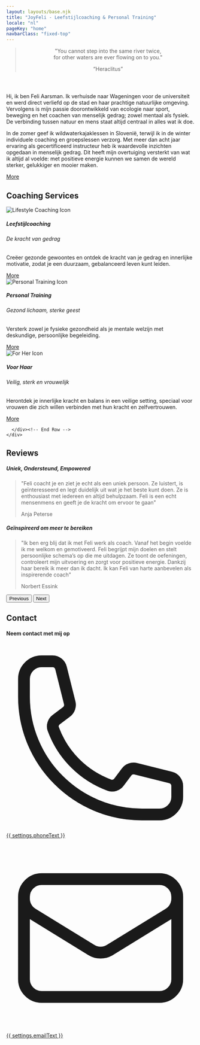```yaml
---
layout: layouts/base.njk
title: "JoyFeli - Leefstijlcoaching & Personal Training"
locale: "nl"
pageKey: "home"
navbarClass: "fixed-top"
---
```


<!-- Home Section  -->
  <header class="vh-100 d-flex align-items-center justify-content-center text-center hero-home pt-5" style="background: url('/img/Feli_predel.JPG') no-repeat center center/cover;">
    <div class="container">
      <blockquote class="blockquote">
        <p class="fs-2 fst-italic">"You cannot step into the same river twice,<br> for other waters are ever flowing on to you."</p>
        <q class="blockquote-footer text-white">Heraclitus</q>
      </blockquote>
    </div>
  </header>
  <!-- End Home Section -->
  <div class="sun-divider">
    <span class="sun"></span>
  </div>
  <!-- About Me Section -->
  <section  id="about">
    <div class="container position-relative">
      <div class="row">
        <div class="col-12 position-relative">
          <!-- Background image container -->
          <div class="bg-image animate-slide-in-left"></div>
          <!-- Text overlay -->
          <div class="text-overlay animate-slide-in-right bg-white bg-opacity-75">
            <p>
              Hi, ik ben Feli Aarsman. Ik verhuisde naar Wageningen voor de universiteit en werd direct verliefd op de stad en haar prachtige natuurlijke omgeving. Vervolgens is mijn passie doorontwikkeld van ecologie naar sport, beweging en het coachen van menselijk gedrag; zowel mentaal als fysiek. De verbinding tussen natuur en mens staat altijd centraal in alles wat ik doe.
            </p>
            <p>
              In de zomer geef ik wildwaterkajaklessen in Slovenië, terwijl ik in de winter individuele coaching en groepslessen verzorg. Met meer dan acht jaar ervaring als gecertificeerd instructeur heb ik waardevolle inzichten opgedaan in menselijk gedrag. Dit heeft mijn overtuiging versterkt van wat ik altijd al voelde: met positieve energie kunnen we samen de wereld sterker, gelukkiger en mooier maken.
            </p>
            <div class="text-center">
              <a href={{ links[locale].about.url }} class="btn custom-btn fs-5">More</a>
            </div>
          </div>
        </div>
      </div>
    </div>
  </section>
  
  <!-- End About Me Section -->
  <div class="sun-divider">
    <span class="sun"></span>
  </div>
  <!-- Coaching Services Section -->
  <section class="py-5 bg-light" id="services">
    <div class="container">
      <h2 class="mb-5 text-center">Coaching Services</h2>
      <div class="row">
        <!-- Lifestyle Coaching Card -->
        <div class="col-lg-4 mb-4">
          <div class="card h-100">
            <img class="card-img-top w-50 mx-auto mt-4" src="/img/lifestylecoaching_icon.png" alt="Lifestyle Coaching Icon">
            <div class="card-body">
              <h5 class="card-title text-uppercase text-center mb-4">Leefstijlcoaching</h5>
              <h6 class="mb-2 text-center custom-color">
                De kracht van gedrag
              </h6>
              <p class="card-text custom-color">
                Creëer gezonde gewoontes en ontdek de kracht van je gedrag en innerlijke motivatie, zodat je een duurzaam, gebalanceerd leven kunt leiden.
              </p>
            </div>
            <div class="card-footer text-center bg-white border-0">
              <a href={{ links[locale].lifestyleCoaching.url }} class="btn custom-btn fs-5">More</a>
            </div>
          </div>
        </div>
        <!-- Personal Training Card -->
        <div class="col-lg-4 mb-4">
          <div class="card h-100">
            <img class="card-img-top w-50 mx-auto mt-4" src="/img/personaltraining_icon.png" alt="Personal Training Icon">
            <div class="card-body">
              <h5 class="card-title text-uppercase text-center mb-4">Personal Training</h5>
              <h6 class="mb-2 text-muted text-center">
                Gezond lichaam, sterke geest
              </h6>
              <p class="card-text text-muted">
                Versterk zowel je fysieke gezondheid als je mentale welzijn met deskundige, persoonlijke begeleiding.
              </p>
            </div>
            <div class="card-footer text-center bg-white border-0">
              <a href="{{ links[locale].personalTraining.url }}" class="btn custom-btn fs-5">More</a>
            </div>
          </div>
        </div>
        <!-- For Her Card -->
        <div class="col-lg-4 mb-4">
          <div class="card h-100">
            <img class="card-img-top w-50 mx-auto mt-4" src="/img/forher_icon.png" alt="For Her Icon">
            <div class="card-body">
              <h5 class="card-title text-uppercase text-center mb-4">Voor Haar</h5>
              <h6 class="mb-2 text-muted text-center">
                Veilig, sterk en vrouwelijk
              </h6>
              <p class="card-text text-muted">
                Herontdek je innerlijke kracht en balans in een veilige setting, speciaal voor vrouwen die zich willen verbinden met hun kracht en zelfvertrouwen.
              </p>
            </div>
            <div class="card-footer text-center bg-white border-0">
              <a href={{ links[locale].forHer.url }} class="btn custom-btn fs-5">More</a>
            </div>
          </div>
        </div>
        
      </div><!-- End Row -->
    </div>
  </section>
  
  <!-- End Coaching Services Section -->

  <div class="sun-divider">
    <span class="sun"></span>
  </div>

  <!-- Reviews Section -->
  <section class="py-5" id="reviews">
    <div class="container">
      <h2 class="mb-5 text-center">Reviews</h2>
      <!-- data-bs-interval to set the time between slides -->
      <div id="reviewsCarousel" class="carousel slide" data-bs-ride="carousel" data-bs-interval="10000">
        <div class="carousel-inner px-5">
          <div class="carousel-item text-center active">
            <h5 class="mb-3 text-underline">Uniek, Ondersteund, Empowered</h5>
            <blockquote class="blockquote">
              <p class="fst-italic">
                "Feli coacht je en ziet je echt als een uniek persoon. Ze luistert,
                is geïnteresseerd en legt duidelijk uit wat je het beste kunt doen.
                Ze is enthousiast met iedereen en altijd behulpzaam. Feli is een echt mensenmens en geeft je de kracht om ervoor te gaan"
              </p>
              <footer class="blockquote-footer">Anja Peterse</footer>
            </blockquote>
          </div>
          <div class="carousel-item text-center">
            <h5 class="mb-3">Geïnspireerd om meer te bereiken</h5>
            <blockquote class="blockquote">
              <p class="fst-italic">
                "Ik ben erg blij dat ik met Feli werk als coach. Vanaf het begin voelde ik me welkom en gemotiveerd. Feli begrijpt mijn doelen en stelt persoonlijke schema’s op die me uitdagen. Ze toont de oefeningen, controleert mijn uitvoering en zorgt voor positieve energie. Dankzij haar bereik ik meer dan ik dacht. Ik kan Feli van harte aanbevelen als inspirerende coach"
              </p>
              <footer class="blockquote-footer">Norbert Essink</footer>
            </blockquote>
          </div>
          <!-- <div class="carousel-item text-center">
            <h5 class="mb-3">Geïnspireerd om meer te bereiken</h5>
            <blockquote class="blockquote">
              <p class="fst-italic">"Pellentesque vitae metus non est pretium pharetra. Curabitur mattis justo quis sem dignissim."</p>
              <footer class="blockquote-footer">Client 3</footer>
            </blockquote>
          </div> -->
        </div>
        <!-- Previous Button -->
        <button class="carousel-control-prev d-flex justify-content-start" type="button" data-bs-target="#reviewsCarousel" data-bs-slide="prev">
          <span class="carousel-control-prev-icon" aria-hidden="true"></span>
          <span class="visually-hidden">Previous</span>
        </button>
        <!-- Next Button -->
        <button class="carousel-control-next d-flex justify-content-end" type="button" data-bs-target="#reviewsCarousel" data-bs-slide="next">
          <span class="carousel-control-next-icon text-end" aria-hidden="true"></span>
          <span class="visually-hidden">Next</span>
        </button>
      </div>
    </div>
  </section>
  <!-- End Reviews Section -->
  <div class="sun-divider">
    <span class="sun"></span>
  </div>
  <!-- Contact Section -->
  <section class="py-5 bg-light" id="contact">
    <div class="container d-flex justify-content-center align-items-center">
      <h2 class="mb-5 visually-hidden">Contact</h2>
				<div>
					<h4>Neem contact met mij op</h4>
					<p>
            <svg xmlns="http://www.w3.org/2000/svg" fill="none" viewBox="0 0 24 24" stroke-width="1.5" stroke="currentColor" class="icon">
                <path stroke-linecap="round" stroke-linejoin="round" d="M2.25 6.75c0 8.284 6.716 15 15 15h2.25a2.25 2.25 0 0 0 2.25-2.25v-1.372c0-.516-.351-.966-.852-1.091l-4.423-1.106c-.44-.11-.902.055-1.173.417l-.97 1.293c-.282.376-.769.542-1.21.38a12.035 12.035 0 0 1-7.143-7.143c-.162-.441.004-.928.38-1.21l1.293-.97c.363-.271.527-.734.417-1.173L6.963 3.102a1.125 1.125 0 0 0-1.091-.852H4.5A2.25 2.25 0 0 0 2.25 4.5v2.25Z" />
            </svg>
            <a href="tel:{{ settings.phone }}">{{ settings.phoneText }}</a> 
					</p>
					<p>
            <svg xmlns="http://www.w3.org/2000/svg" fill="none" viewBox="0 0 24 24" stroke-width="1.5" stroke="currentColor" class="icon">
                <path stroke-linecap="round" stroke-linejoin="round" d="M21.75 6.75v10.5a2.25 2.25 0 0 1-2.25 2.25h-15a2.25 2.25 0 0 1-2.25-2.25V6.75m19.5 0A2.25 2.25 0 0 0 19.5 4.5h-15a2.25 2.25 0 0 0-2.25 2.25m19.5 0v.243a2.25 2.25 0 0 1-1.07 1.916l-7.5 4.615a2.25 2.25 0 0 1-2.36 0L3.32 8.91a2.25 2.25 0 0 1-1.07-1.916V6.75" />
            </svg>
            <a href="mailto:{{ settings.email }}">{{ settings.emailText }}</a>
					</p>
				</div>
    </div>
  </section>
  <!-- End Contact Section -->